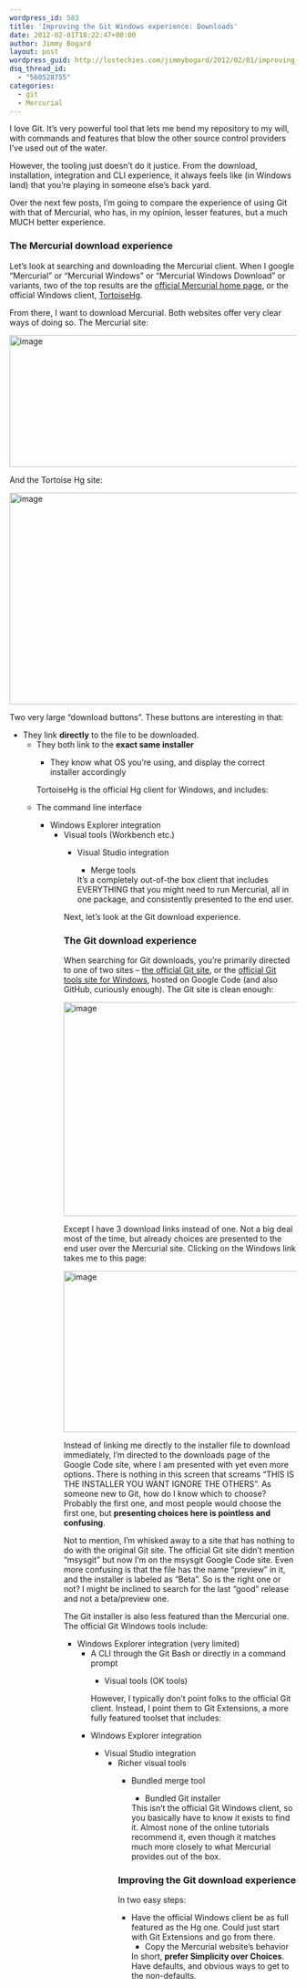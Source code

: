 ```yaml
---
wordpress_id: 583
title: 'Improving the Git Windows experience: Downloads'
date: 2012-02-01T18:22:47+00:00
author: Jimmy Bogard
layout: post
wordpress_guid: http://lostechies.com/jimmybogard/2012/02/01/improving-the-git-windows-experience-downloads/
dsq_thread_id:
  - "560528755"
categories:
  - git
  - Mercurial
---
```

I love Git. It’s very powerful tool that lets me bend my repository to my will, with commands and features that blow the other source control providers I’ve used out of the water.

However, the tooling just doesn’t do it justice. From the download, installation, integration and CLI experience, it always feels like (in Windows land) that you’re playing in someone else’s back yard.

Over the next few posts, I’m going to compare the experience of using Git with that of Mercurial, who has, in my opinion, lesser features, but a much MUCH better experience.

### The Mercurial download experience

Let’s look at searching and downloading the Mercurial client. When I google “Mercurial” or “Mercurial Windows” or “Mercurial Windows Download” or variants, two of the top results are the [official Mercurial home page](http://mercurial.selenic.com/), or the official Windows client, [TortoiseHg](http://tortoisehg.bitbucket.org/).

From there, I want to download Mercurial. Both websites offer very clear ways of doing so. The Mercurial site:

[<img style="background-image: none; border-right-width: 0px; padding-left: 0px; padding-right: 0px; display: inline; border-top-width: 0px; border-bottom-width: 0px; border-left-width: 0px; padding-top: 0px" title="image" border="0" alt="image" src="http://lostechies.com/content/jimmybogard/uploads/2012/02/image_thumb.png" width="644" height="231" />](http://lostechies.com/content/jimmybogard/uploads/2012/02/image.png)

And the Tortoise Hg site:

[<img style="background-image: none; border-right-width: 0px; padding-left: 0px; padding-right: 0px; display: inline; border-top-width: 0px; border-bottom-width: 0px; border-left-width: 0px; padding-top: 0px" title="image" border="0" alt="image" src="http://lostechies.com/content/jimmybogard/uploads/2012/02/image_thumb1.png" width="644" height="371" />](http://lostechies.com/content/jimmybogard/uploads/2012/02/image1.png)

Two very large “download buttons”. These buttons are interesting in that:

  * They link **directly** to the file to be downloaded. 
      * They both link to the **exact same installer** 
          * They know what OS you’re using, and display the correct installer accordingly</ul> 
        TortoiseHg is the official Hg client for Windows, and includes:
        
          * The command line interface 
              * Windows Explorer integration 
                  * Visual tools (Workbench etc.) 
                      * Visual Studio integration 
                          * Merge tools</ul> 
                        It’s a completely out-of-the box client that includes EVERYTHING that you might need to run Mercurial, all in one package, and consistently presented to the end user.
                        
                        Next, let’s look at the Git download experience.
                        
                        ### The Git download experience
                        
                        When searching for Git downloads, you’re primarily directed to one of two sites – [the official Git site](http://git-scm.com/), or the [official Git tools site for Windows](http://code.google.com/p/msysgit/), hosted on Google Code (and also GitHub, curiously enough). The Git site is clean enough:
                        
                        [<img style="background-image: none; border-right-width: 0px; padding-left: 0px; padding-right: 0px; display: inline; border-top-width: 0px; border-bottom-width: 0px; border-left-width: 0px; padding-top: 0px" title="image" border="0" alt="image" src="http://lostechies.com/content/jimmybogard/uploads/2012/02/image_thumb2.png" width="644" height="375" />](http://lostechies.com/content/jimmybogard/uploads/2012/02/image2.png)
                        
                        Except I have 3 download links instead of one. Not a big deal most of the time, but already choices are presented to the end user over the Mercurial site. Clicking on the Windows link takes me to this page:
                        
                        [<img style="background-image: none; border-right-width: 0px; padding-left: 0px; padding-right: 0px; display: inline; border-top-width: 0px; border-bottom-width: 0px; border-left-width: 0px; padding-top: 0px" title="image" border="0" alt="image" src="http://lostechies.com/content/jimmybogard/uploads/2012/02/image_thumb3.png" width="644" height="283" />](http://lostechies.com/content/jimmybogard/uploads/2012/02/image3.png)
                        
                        Instead of linking me directly to the installer file to download immediately, I’m directed to the downloads page of the Google Code site, where I am presented with yet even more options. There is nothing in this screen that screams “THIS IS THE INSTALLER YOU WANT IGNORE THE OTHERS”. As someone new to Git, how do I know which to choose? Probably the first one, and most people would choose the first one, but **presenting choices here is pointless and confusing**.
                        
                        Not to mention, I’m whisked away to a site that has nothing to do with the original Git site. The official Git site didn’t mention “msysgit” but now I’m on the msysgit Google Code site. Even more confusing is that the file has the name “preview” in it, and the installer is labeled as “Beta”. So is the right one or not? I might be inclined to search for the last “good” release and not a beta/preview one.
                        
                        The Git installer is also less featured than the Mercurial one. The official Git Windows tools include:
                        
                          * Windows Explorer integration (very limited) 
                              * A CLI through the Git Bash or directly in a command prompt 
                                  * Visual tools (OK tools)</ul> 
                                However, I typically don’t point folks to the official Git client. Instead, I point them to Git Extensions, a more fully featured toolset that includes:
                                
                                  * Windows Explorer integration 
                                      * Visual Studio integration 
                                          * Richer visual tools 
                                              * Bundled merge tool 
                                                  * Bundled Git installer</ul> 
                                                This isn’t the official Git Windows client, so you basically have to know it exists to find it. Almost none of the online tutorials recommend it, even though it matches much more closely to what Mercurial provides out of the box.
                                                
                                                ### Improving the Git download experience
                                                
                                                In two easy steps:
                                                
                                                  * Have the official Windows client be as full featured as the Hg one. Could just start with Git Extensions and go from there. 
                                                      * Copy the Mercurial website’s behavior</ul> 
                                                    In short, **prefer Simplicity over Choices**. Have defaults, and obvious ways to get to the non-defaults.